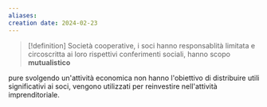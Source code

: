```yaml
---
aliases: 
creation date: 2024-02-23
---
```


>[!definition]
>Società cooperative, i soci hanno responsablità limitata e circoscritta ai loro rispettivi conferimenti sociali, hanno scopo **mutualistico**

pure svolgendo un'attività economica non hanno l'obiettivo di distribuire utili significativi ai soci, vengono utilizzati per reinvestire nell'attività imprenditoriale.